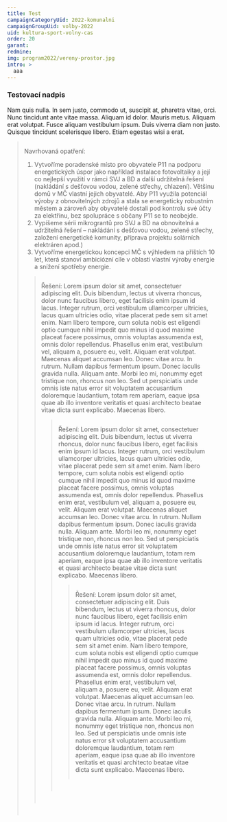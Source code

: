```yaml
---
title: Test
campaignCategoryUid: 2022-komunalni
campaignGroupUid: volby-2022
uid: kultura-sport-volny-cas
order: 20
garant: 
redmine: 
img: program2022/vereny-prostor.jpg
intro: >
  aaa
---
```


### Testovací nadpis

Nam quis nulla. In sem justo, commodo ut, suscipit at, pharetra vitae, orci. Nunc tincidunt ante vitae massa. Aliquam id dolor. Mauris metus. Aliquam erat volutpat. Fusce aliquam vestibulum ipsum. Duis viverra diam non justo. Quisque tincidunt scelerisque libero. Etiam egestas wisi a erat.

<blockquote style="border:margin:1em;1px solid black;padding:1em">

<div class="reseni">
Navrhovaná opatření:
<ol>
<li>Vytvoříme poradenské místo pro obyvatele P11 na podporu energetických úspor jako například instalace fotovoltaiky a její co nejlepší využití v rámci SVJ a BD a další udržitelná řešení (nakládání s dešťovou vodou, zelené střechy, chlazení). Většinu domů v MČ vlastní jejich obyvatelé. Aby P11 využila potenciál výroby z obnovitelných zdrojů a stala se energeticky robustním městem a zároveň aby obyvatelé dostali pod kontrolu své účty za elektřinu, bez spolupráce s občany P11 se to neobejde.</li>
<li>Vypíšeme sérii mikrograntů pro SVJ a BD na obnovitelná a udržitelná řešení – nakládání s dešťovou vodou, zelené střechy, založení energetické komunity, příprava projektu solárních elektráren apod.)</li>
<li>Vytvoříme energetickou koncepci MČ s výhledem na příštích 10 let, která stanoví ambiciózní cíle v oblasti vlastní výroby energie a snížení spotřeby energie.</li>
</ol>
</div>

</blocqoute>

<blockquote style="border:margin:1em;1px solid black;padding:1em">

<div class="reseni">
Řešení:
Lorem ipsum dolor sit amet, consectetuer adipiscing elit. Duis bibendum, lectus ut viverra rhoncus, dolor nunc faucibus libero, eget facilisis enim ipsum id lacus. Integer rutrum, orci vestibulum ullamcorper ultricies, lacus quam ultricies odio, vitae placerat pede sem sit amet enim. Nam libero tempore, cum soluta nobis est eligendi optio cumque nihil impedit quo minus id quod maxime placeat facere possimus, omnis voluptas assumenda est, omnis dolor repellendus. Phasellus enim erat, vestibulum vel, aliquam a, posuere eu, velit. Aliquam erat volutpat. Maecenas aliquet accumsan leo. Donec vitae arcu. In rutrum. Nullam dapibus fermentum ipsum. Donec iaculis gravida nulla. Aliquam ante. Morbi leo mi, nonummy eget tristique non, rhoncus non leo. Sed ut perspiciatis unde omnis iste natus error sit voluptatem accusantium doloremque laudantium, totam rem aperiam, eaque ipsa quae ab illo inventore veritatis et quasi architecto beatae vitae dicta sunt explicabo. Maecenas libero.
</div>

</blocqoute>

<blockquote style="border:margin:1em;1px solid black;padding:1em">

<div class="reseni">
Řešení:
Lorem ipsum dolor sit amet, consectetuer adipiscing elit. Duis bibendum, lectus ut viverra rhoncus, dolor nunc faucibus libero, eget facilisis enim ipsum id lacus. Integer rutrum, orci vestibulum ullamcorper ultricies, lacus quam ultricies odio, vitae placerat pede sem sit amet enim. Nam libero tempore, cum soluta nobis est eligendi optio cumque nihil impedit quo minus id quod maxime placeat facere possimus, omnis voluptas assumenda est, omnis dolor repellendus. Phasellus enim erat, vestibulum vel, aliquam a, posuere eu, velit. Aliquam erat volutpat. Maecenas aliquet accumsan leo. Donec vitae arcu. In rutrum. Nullam dapibus fermentum ipsum. Donec iaculis gravida nulla. Aliquam ante. Morbi leo mi, nonummy eget tristique non, rhoncus non leo. Sed ut perspiciatis unde omnis iste natus error sit voluptatem accusantium doloremque laudantium, totam rem aperiam, eaque ipsa quae ab illo inventore veritatis et quasi architecto beatae vitae dicta sunt explicabo. Maecenas libero.
</div>

</blocqoute>

<blockquote style="border:margin:1em;1px solid black;padding:1em">

<div class="reseni">
Řešení:
Lorem ipsum dolor sit amet, consectetuer adipiscing elit. Duis bibendum, lectus ut viverra rhoncus, dolor nunc faucibus libero, eget facilisis enim ipsum id lacus. Integer rutrum, orci vestibulum ullamcorper ultricies, lacus quam ultricies odio, vitae placerat pede sem sit amet enim. Nam libero tempore, cum soluta nobis est eligendi optio cumque nihil impedit quo minus id quod maxime placeat facere possimus, omnis voluptas assumenda est, omnis dolor repellendus. Phasellus enim erat, vestibulum vel, aliquam a, posuere eu, velit. Aliquam erat volutpat. Maecenas aliquet accumsan leo. Donec vitae arcu. In rutrum. Nullam dapibus fermentum ipsum. Donec iaculis gravida nulla. Aliquam ante. Morbi leo mi, nonummy eget tristique non, rhoncus non leo. Sed ut perspiciatis unde omnis iste natus error sit voluptatem accusantium doloremque laudantium, totam rem aperiam, eaque ipsa quae ab illo inventore veritatis et quasi architecto beatae vitae dicta sunt explicabo. Maecenas libero.
</div>

</blocqoute>

<script type="text/javascript" src="https://ajax.googleapis.com/ajax/libs/jquery/1.7.2/jquery.min.js"></script>
<script type="text/javascript" src="/assets/js/reseni.js"></script>
